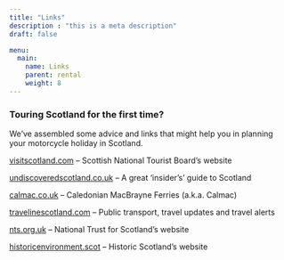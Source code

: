 ```yaml
---
title: "Links"
description : "this is a meta description"
draft: false

menu:
  main:
    name: Links
    parent: rental
    weight: 8
---
```

### Touring Scotland for the first time?

We’ve assembled some advice and links that might help you in planning your motorcycle holiday in Scotland.


<!-- [Our hotel list](https://www.google.com/maps/d/viewer?mid=zL5HCABPRHIg.kLK97QkUryrQ&usp=sharing) – click for a map showing our favourite Scottish hotels -->

<!-- [motorcyclescotland.com](https://www.motorcyclescotland.com) – Lots of good advice on routes and where to stay -->

<!-- [motogoloco.com](https://www.motogoloco.com) – A great biker- friendly accommodation website -->

[visitscotland.com](https://www.visitscotland.com) – Scottish National Tourist Board’s website

[undiscoveredscotland.co.uk](https://www.undiscoveredscotland.co.uk) – A great ‘insider’s’ guide to Scotland

[calmac.co.uk](https://www.calmac.co.uk) – Caledonian MacBrayne Ferries  (a.k.a. Calmac)

[travelinescotland.com](https://www.travelinescotland.com) – Public transport, travel updates and travel alerts

[nts.org.uk](https://www.nts.org.uk) – National Trust for Scotland’s website

[historicenvironment.scot](https://www.historicenvironment.scot) – Historic Scotland’s website